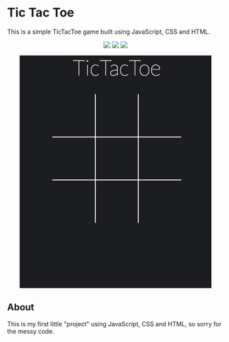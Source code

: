 # Tic Tac Toe
This is a simple TicTacToe game built using JavaScript, CSS and HTML.

<p align="center">
    <img src="https://img.shields.io/badge/-HTML5-E44D26?style=flat&logo=html5&logoColor=white"/>
    <img src="https://img.shields.io/badge/-CSS3-2965f1?style=flat&logo=css3&logoColor=white"/>
    <img src="https://img.shields.io/badge/-JavaScript-F0DB4F?style=flat&logo=javascript&logoColor=white"/>
</p>

<p align="center">
    <img src="./img/tictactoe.gif">
</p>

## About

This is my first little "project" using JavaScript, CSS and HTML, so sorry for the messy code.


